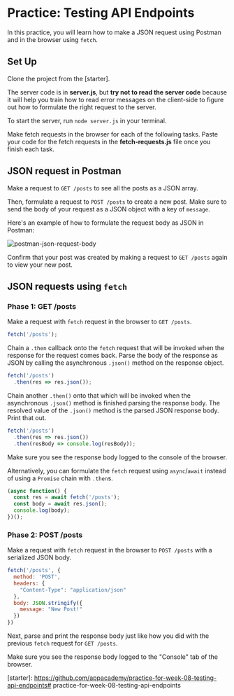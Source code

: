 # Practice: Testing API Endpoints

In this practice, you will learn how to make a JSON request using Postman and in
the browser using `fetch`.

## Set Up

Clone the project from the [starter].

The server code is in __server.js__, but **try not to read the server code**
because it will help you train how to read error messages on the client-side to
figure out how to formulate the right request to the server.

To start the server, run `node server.js` in your terminal.

Make fetch requests in the browser for each of the following tasks. Paste your
code for the fetch requests in the __fetch-requests.js__ file once you finish
each task.

## JSON request in Postman

Make a request to `GET /posts` to see all the posts as a JSON array.

Then, formulate a request to `POST /posts` to create a new post. Make sure to
send the body of your request as a JSON object with a key of `message`.

Here's an example of how to formulate the request body as JSON in Postman:

![postman-json-request-body]

Confirm that your post was created by making a request to `GET /posts` again
to view your new post.

## JSON requests using `fetch`

### Phase 1: GET /posts

Make a request with `fetch` request in the browser to `GET /posts`.

```js
fetch('/posts');
```

Chain a `.then` callback onto the `fetch` request that will be invoked when the
response for the request comes back. Parse the body of the response as JSON by
calling the asynchronous `.json()` method on the response object.

```js
fetch('/posts')
  .then(res => res.json());
```

Chain another `.then()` onto that which will be invoked when the asynchronous
`.json()` method is finished parsing the response body. The resolved value of
the `.json()` method is the parsed JSON response body. Print that out.

```js
fetch('/posts')
  .then(res => res.json())
  .then(resBody => console.log(resBody));
```

Make sure you see the response body logged to the console of the browser.

Alternatively, you can formulate the `fetch` request using `async`/`await`
instead of using a `Promise` chain with `.then`s.

```js
(async function() {
  const res = await fetch('/posts');
  const body = await res.json();
  console.log(body);
})();
```

### Phase 2: POST /posts

Make a request with `fetch` request in the browser to `POST /posts` with a
serialized JSON body.

```js
fetch('/posts', {
  method: 'POST',
  headers: {
    "Content-Type": "application/json"
  },
  body: JSON.stringify({
    message: "New Post!"
  })
})
```

Next, parse and print the response body just like how you did with the previous
`fetch` request for `GET /posts`.

Make sure you see the response body logged to the "Console" tab of the browser.

[postman-json-request-body]: https://appacademy-open-assets.s3-us-west-1.amazonaws.com/Modular-Curriculum/content/week-08/assets/postman-json-request-body.PNG
[starter]: https://github.com/appacademy/practice-for-week-08-testing-api-endpoints# practice-for-week-08-testing-api-endpoints
